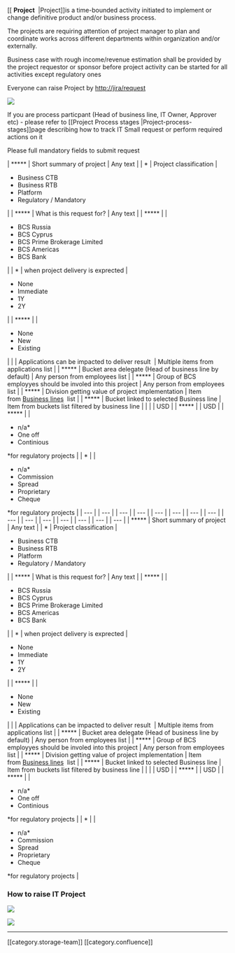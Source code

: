 [[ **Project**  |Project]]is a time-bounded activity initiated to implement or change definitive product and/or business process.

The projects are requiring attention of project manager to plan and coordinate works across different departments within organization and/or externally.

Business case with rough income/revenue estimation shall be provided by the project requestor or sponsor before project activity can be started for all activities except regulatory ones



Everyone can raise Project by [http://jira/request](http://jira/request)

![](images/storage/image2020-12-21_6-25-38.png)



If you are process particpant (Head of business line, IT Owner, Approver etc) - please refer to [[Project Process stages |Project-process-stages]]page describing how to track IT Small request or perform required actions on it



Please full mandatory fields to submit request



|  *****  | Short summary of project | Any text | 
| \* | Project classification | <ul><li>Business CTB</li><li>Business RTB</li><li>Platform</li><li>Regulatory / Mandatory</li></ul> | 
|  *****  | What is this request for? | Any text | 
|  *****  |  | <ul><li>BCS Russia</li><li>BCS Cyprus</li><li>BCS Prime Brokerage Limited</li><li>BCS Americas</li><li>BCS Bank</li></ul> | 
| \* | when project delivery is exprected | <ul><li>None</li><li>Immediate</li><li>1Y</li><li>2Y</li></ul> | 
|  *****  |  | <ul><li>None</li><li>New</li><li>Existing</li></ul> | 
|  | Applications can be impacted to deliver result  | Multiple items from applications list | 
|  *****  | Bucket area delegate (Head of business line by default) | Any person from employees list | 
|  *****  | Group of BCS employyes should be involed into this project | Any person from employees list | 
|  *****  | Division getting value of project implementation | Item from [Business lines](http://wiki/display/IT/Business+lines)  list | 
|  *****  | Bucket linked to selected Business line | Item from buckets list filtered by business line | 
|  |  | USD | 
|  *****  |  | USD | 
|  *****  |  | <ul><li>n/a\*</li><li>One off</li><li>Continious</li></ul>\*for regulatory projects | 
| \* |  | <ul><li>n/a\*</li><li>Commission</li><li>Spread</li><li>Proprietary</li><li>Cheque</li></ul>\*for regulatory projects | 
|  --- | 
|  --- | 
|  --- | 
|  --- | 
|  --- | 
|  --- | 
|  --- | 
|  --- | 
|  --- | 
|  --- | 
|  --- | 
|  --- | 
|  --- | 
|  --- | 
|  --- | 
|  *****  | Short summary of project | Any text | 
| \* | Project classification | <ul><li>Business CTB</li><li>Business RTB</li><li>Platform</li><li>Regulatory / Mandatory</li></ul> | 
|  *****  | What is this request for? | Any text | 
|  *****  |  | <ul><li>BCS Russia</li><li>BCS Cyprus</li><li>BCS Prime Brokerage Limited</li><li>BCS Americas</li><li>BCS Bank</li></ul> | 
| \* | when project delivery is exprected | <ul><li>None</li><li>Immediate</li><li>1Y</li><li>2Y</li></ul> | 
|  *****  |  | <ul><li>None</li><li>New</li><li>Existing</li></ul> | 
|  | Applications can be impacted to deliver result  | Multiple items from applications list | 
|  *****  | Bucket area delegate (Head of business line by default) | Any person from employees list | 
|  *****  | Group of BCS employyes should be involed into this project | Any person from employees list | 
|  *****  | Division getting value of project implementation | Item from [Business lines](http://wiki/display/IT/Business+lines)  list | 
|  *****  | Bucket linked to selected Business line | Item from buckets list filtered by business line | 
|  |  | USD | 
|  *****  |  | USD | 
|  *****  |  | <ul><li>n/a\*</li><li>One off</li><li>Continious</li></ul>\*for regulatory projects | 
| \* |  | <ul><li>n/a\*</li><li>Commission</li><li>Spread</li><li>Proprietary</li><li>Cheque</li></ul>\*for regulatory projects | 


### How to raise IT Project
![](images/storage/image2020-12-17_7-30-0.png)



![](images/storage/image2020-12-17_7-30-23.png)



*****

[[category.storage-team]] 
[[category.confluence]] 
